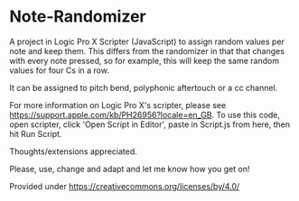 # Note-Randomizer
A project in Logic Pro X Scripter (JavaScript) to assign random values per note and keep them.
This differs from the randomizer in that that changes with every note pressed, so for example, this will keep the same random values for four Cs in a row.

It can be assigned to pitch bend, polyphonic aftertouch or a cc channel.

For more information on Logic Pro X's scripter, please see https://support.apple.com/kb/PH26956?locale=en_GB. To use this code, open scripter, click 'Open Script in Editor', paste in Script.js from here, then hit Run Script.

Thoughts/extensions appreciated.

Please, use, change and adapt and let me know how you get on! 

Provided under https://creativecommons.org/licenses/by/4.0/
